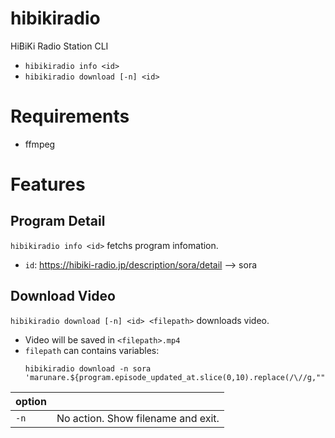 # hibikiradio
HiBiKi Radio Station CLI
- `hibikiradio info <id>`
- `hibikiradio download [-n] <id>`

# Requirements

- ffmpeg

# Features

## Program Detail

`hibikiradio info <id>` fetchs program infomation.
- `id`: https://hibiki-radio.jp/description/sora/detail --> sora

## Download Video

`hibikiradio download [-n] <id> <filepath>` downloads video.
- Video will be saved in `<filepath>.mp4`
- `filepath` can contains variables:
    ```
    hibikiradio download -n sora 'marunare.${program.episode_updated_at.slice(0,10).replace(/\//g,"")}.${program.latest_episode_name.slice(1,-1)}.mp4'
    ```
    
|option||
|:-----|:---|
|`-n`  |No action. Show filename and exit.|

